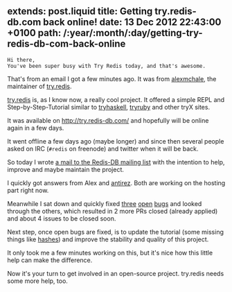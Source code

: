 extends: post.liquid
title: Getting try.redis-db.com back online!
date: 13 Dec 2012 22:43:00 +0100
path: /:year/:month/:day/getting-try-redis-db-com-back-online
---

    Hi there,
    You've been super busy with Try Redis today, and that's awesome.

That's from an email I got a few minutes ago. It was from [alexmchale][], the
maintainer of [try.redis][tryredis-git].

[try.redis][tryredis-git] is, as I know now, a really cool project. It offered
a simple REPL and Step-by-Step-Tutorial similar to
[tryhaskell](http://tryhaskell.org/), [tryruby](http://tryruby.org/) and other
tryX sites.

It was available on <http://try.redis-db.com/> and hopefully will be online again in a few days.

It went offline a few days ago (maybe longer) and since then several people
asked on IRC (`#redis` on freenode) and twitter when it will be back.

So today I wrote [a mail to the Redis-DB mailing list][redisml] with the
intention to help, improve and maybe maintain the project.

I quickly got answers from Alex and [antirez][]. Both are working on the hosting part right now.

Meanwhile I sat down and quickly fixed [three][bug1] [open][bug2] [bugs][bug3]
and looked through the others, which resulted in 2 more PRs closed (already
applied) and about 4 issues to be closed soon.

Next step, once open bugs are fixed, is to update the tutorial (some missing
things like [hashes][bug4]) and improve the stability and quality of this project.

It only took me a few minutes working on this, but it's nice how this little help can make the difference.

Now it's your turn to get involved in an open-source project. try.redis needs some more help, too.

[tryredis-git]: https://github.com/alexmchale/try.redis
[redisml]: https://groups.google.com/forum/?fromgroups=#!topic/redis-db/Qu30xvHBhWU
[alexmchale]: https://github.com/alexmchale
[antirez]: https://github.com/antirez

[bug1]: https://github.com/alexmchale/try.redis/pull/15
[bug2]: https://github.com/alexmchale/try.redis/pull/16
[bug3]: https://github.com/alexmchale/try.redis/pull/17
[bug4]: https://github.com/alexmchale/try.redis/issues/13
